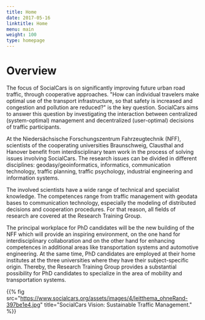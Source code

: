 ```yaml
---
title: Home
date: 2017-05-16
linktitle: Home
menu: main
weight: 100
type: homepage
---
```


# Overview

The focus of SocialCars is on significantly improving future urban road traffic, through cooperative approaches. "How can individual travelers make optimal use of the transport infrastructure, so that safety is increased and congestion and pollution are reduced?" is the key question. SocialCars aims to answer this question by investigating the interaction between centralized (system-optimal) management and decentralized (user-optimal) decisions of traffic participants.

At the Niedersächsische Forschungszentrum Fahrzeugtechnik (NFF), scientists of the cooperating universities Braunschweig, Clausthal and Hanover benefit from interdisciplinary team work in the process of solving issues involving SocialCars. The research issues can be divided in different disciplines: geodasy/geoinformatics, informatics, communication technology, traffic planning, traffic psychology, industrial engineering and information systems.

The involved scientists have a wide range of technical and specialist knowledge. The competences range from traffic management with geodata bases to communication technology, especially the modeling of distributed decisions and cooperation procedures. For that reason, all fields of research are covered at the Research Training Group.

The principal workplace for PhD candidates will be the new building of the NFF which will provide an inspiring environment, on the one hand for interdisciplinary collaboration and on the other hand for enhancing competences in additional areas like transportation systems and automotive engineering. At the same time, PhD candidates are employed at their home institutes at the three universities where they have their subject-specific origin. Thereby, the Research Training Group provides a substantial possibility for PhD candidates to specialize in the area of mobility and transportation systems.

{{% fig src="https://www.socialcars.org/assets/images/4/leitthema_ohneRand-397be1e4.jpg" title="SocialCars Vision: Sustainable Traffic Management." %}}